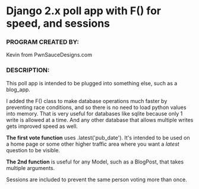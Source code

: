 # Django 2.x poll app with F() for speed, and sessions

### PROGRAM CREATED BY:
Kevin from PwnSauceDesigns.com

### DESCRIPTION:
This poll app is intended to be plugged into something else, such as a blog_app.

I added the F() class to make database operations much faster by preventing race conditions, and so there is no need to load python values into memory.
That is very useful for databases like sqlite because only 1 write is allowed at a time. And any other database that allows multiple
writes gets improved speed as well.

**The first vote function** uses .latest('pub_date'). It's intended to be used on a home page or some other higher traffic area where
you want a *latest* question to be visible.

**The 2nd function** is useful for any Model, such as a BlogPost, that takes multiple arguments.

Sessions are included to prevent the same person voting more than once.
